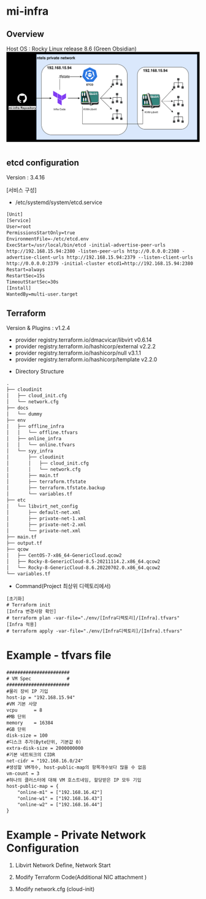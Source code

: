 # mi-infra

## Overview
Host OS : Rocky Linux release 8.6 (Green Obsidian)
![mi-infra.png](./docs/mi-infra.png)

## etcd configuration

Version : 3.4.16

[서비스 구성]
- /etc/systemd/system/etcd.service
```
[Unit]
[Service]
User=root
PermissionsStartOnly=true
EnvironmentFile=-/etc/etcd.env
ExecStart=/usr/local/bin/etcd -initial-advertise-peer-urls http://192.168.15.94:2380 -listen-peer-urls http://0.0.0.0:2380 -advertise-client-urls http://192.168.15.94:2379 --listen-client-urls http://0.0.0.0:2379 -initial-cluster etcd1=http://192.168.15.94:2380
Restart=always
RestartSec=15s
TimeoutStartSec=30s
[Install]
WantedBy=multi-user.target
```

## Terraform 

Version & Plugins : v1.2.4
+ provider registry.terraform.io/dmacvicar/libvirt v0.6.14
+ provider registry.terraform.io/hashicorp/external v2.2.2
+ provider registry.terraform.io/hashicorp/null v3.1.1
+ provider registry.terraform.io/hashicorp/template v2.2.0

- Directory Structure
```
.
├── cloudinit
│   ├── cloud_init.cfg
│   └── network.cfg
├── docs
│   └── dummy
├── env
│   ├── offline_infra
│   │   └── offline.tfvars
│   ├── online_infra
│   │   └── online.tfvars
│   └── syy_infra
│       ├── cloudinit
│       │   ├── cloud_init.cfg
│       │   └── network.cfg
│       ├── main.tf
│       ├── terraform.tfstate
│       ├── terraform.tfstate.backup
│       └── variables.tf
├── etc
│   └── libvirt_net_config
│       ├── default-net.xml
│       ├── private-net-1.xml
│       ├── private-net-2.xml
│       └── private-net.xml
├── main.tf
├── output.tf
├── qcow
│   ├── CentOS-7-x86_64-GenericCloud.qcow2
│   ├── Rocky-8-GenericCloud-8.5-20211114.2.x86_64.qcow2
│   └── Rocky-8-GenericCloud-8.6.20220702.0.x86_64.qcow2
└── variables.tf
```

- Command(Project 최상위 디렉토리에서)
```
[초기화]
# Terraform init
[Infra 변경사항 확인]
# terraform plan -var-file="./env/[Infra디렉토리]/[Infra].tfvars"
[Infra 적용]
# terraform apply -var-file="./env/[Infra디렉토리]/[Infra].tfvars"
```

# Example - tfvars file
```
#######################
# VM Spec             #
#######################
#물리 장비 IP 기입
host-ip = "192.168.15.94"
#VM 기본 사양
vcpu      = 8
#MB 단위
memory    = 16384
#GB 단위
disk-size = 100
#디스크 추가(Byte단위, 기본값 0)
extra-disk-size = 2000000000
#기본 네트워크의 CIDR
net-cidr = "192.168.16.0/24"
#생성할 VM개수, host-public-map의 항목개수보다 많을 수 없음
vm-count = 3
#하나의 클러스터에 대해 VM 호스트네임, 할당받은 IP 모두 기입
host-public-map = {
    "online-m1" = ["192.168.16.42"]
    "online-w1" = ["192.168.16.43"]
    "online-w2" = ["192.168.16.44"]
}
```

# Example - Private Network Configuration

1. Libvirt Network Define, Network Start



2. Modify Terraform Code(Additional NIC attachment ) 

3. Modify network.cfg (cloud-init)
